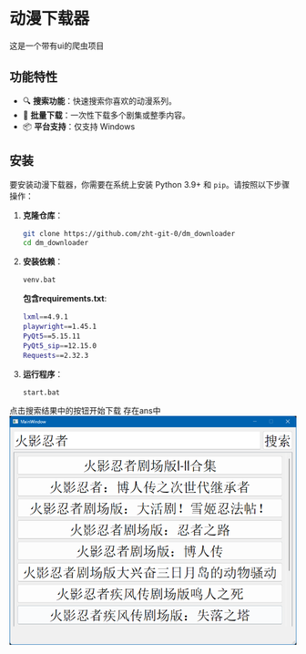 # 动漫下载器
这是一个带有ui的爬虫项目

## 功能特性

- 🔍 **搜索功能**：快速搜索你喜欢的动漫系列。
- 🚀 **批量下载**：一次性下载多个剧集或整季内容。
- 📦 **平台支持**：仅支持 Windows

## 安装

要安装动漫下载器，你需要在系统上安装 Python 3.9+ 和 `pip`。请按照以下步骤操作：

1. **克隆仓库**：
    ```bash
    git clone https://github.com/zht-git-0/dm_downloader
    cd dm_downloader
    ```

2. **安装依赖**：
    ```bash
    venv.bat
    ```
    **包含requirements.txt**:
    ```bash
    lxml==4.9.1
    playwright==1.45.1
    PyQt5==5.15.11
    PyQt5_sip==12.15.0
    Requests==2.32.3
    ```
3. **运行程序**：
    ```bash
    start.bat
    ```
点击搜索结果中的按钮开始下载
存在ans中
![运行结果](img/introduce.png)
